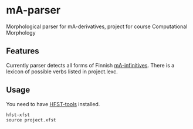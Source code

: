 # mA-parser
Morphological parser for mA-derivatives, project for course Computational Morphology

## Features

Currently parser detects all forms of Finnish [mA-infinitives](http://scripta.kotus.fi/visk/sisallys.php?p=121). There is a lexicon of possible verbs listed in project.lexc. 

## Usage

You need to have [HFST-tools](https://github.com/hfst/hfst/wiki) installed.

```
hfst-xfst 
source project.xfst
```
